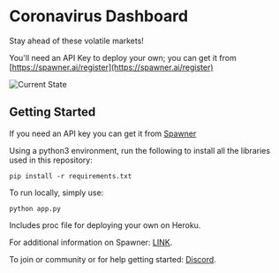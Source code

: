 # Coronavirus Dashboard

Stay ahead of these volatile markets! 

You'll need an API Key to deploy your own; you can get it from [https://spawner.ai/register](https://spawner.ai/register)

![Current State](https://user-images.githubusercontent.com/33185528/77610991-85916880-6efa-11ea-92fb-b02e7c1faa74.png)

## Getting Started

If you need an API key you can get it from [Spawner](https://spawner.ai/register)

Using a python3 environment, run the following to install all the libraries used in this repository:
```
pip install -r requirements.txt
```

To run locally, simply use: 
```
python app.py
```

Includes proc file for deploying your own on Heroku. 

For additional information on Spawner: [LINK](https://spawner.ai).

To join or community or for help getting started: [Discord](https://spawner.ai/register).



